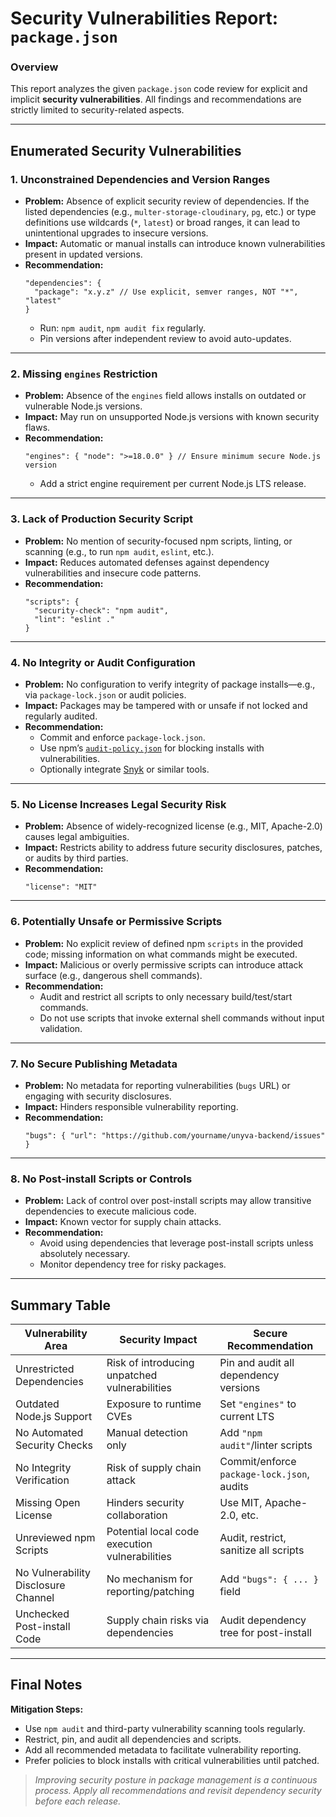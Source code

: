 # Security Vulnerabilities Report: `package.json`

### **Overview**
This report analyzes the given `package.json` code review for explicit and implicit **security vulnerabilities**. All findings and recommendations are strictly limited to security-related aspects.

---

## **Enumerated Security Vulnerabilities**

### 1. **Unconstrained Dependencies and Version Ranges**
- **Problem:** Absence of explicit security review of dependencies. If the listed dependencies (e.g., `multer-storage-cloudinary`, `pg`, etc.) or type definitions use wildcards (`*`, `latest`) or broad ranges, it can lead to unintentional upgrades to insecure versions.
- **Impact:** Automatic or manual installs can introduce known vulnerabilities present in updated versions.
- **Recommendation:**
  ```pseudo
  "dependencies": {
    "package": "x.y.z" // Use explicit, semver ranges, NOT "*", "latest"
  }
  ```
  - Run: `npm audit`, `npm audit fix` regularly.
  - Pin versions after independent review to avoid auto-updates.

---

### 2. **Missing `engines` Restriction**
- **Problem:** Absence of the `engines` field allows installs on outdated or vulnerable Node.js versions.
- **Impact:** May run on unsupported Node.js versions with known security flaws.
- **Recommendation:**
  ```pseudo
  "engines": { "node": ">=18.0.0" } // Ensure minimum secure Node.js version
  ```
  - Add a strict engine requirement per current Node.js LTS release.

---

### 3. **Lack of Production Security Script**
- **Problem:** No mention of security-focused npm scripts, linting, or scanning (e.g., to run `npm audit`, `eslint`, etc.).
- **Impact:** Reduces automated defenses against dependency vulnerabilities and insecure code patterns.
- **Recommendation:**
  ```pseudo
  "scripts": {
    "security-check": "npm audit",
    "lint": "eslint ."
  }
  ```

---

### 4. **No Integrity or Audit Configuration**
- **Problem:** No configuration to verify integrity of package installs—e.g., via `package-lock.json` or audit policies.
- **Impact:** Packages may be tampered with or unsafe if not locked and regularly audited.
- **Recommendation:**
  - Commit and enforce `package-lock.json`.
  - Use npm’s [`audit-policy.json`](https://docs.npmjs.com/cli/v10/configuring-npm/package-audit) for blocking installs with vulnerabilities.
  - Optionally integrate [Snyk](https://snyk.io/) or similar tools.

---

### 5. **No License Increases Legal Security Risk**
- **Problem:** Absence of widely-recognized license (e.g., MIT, Apache-2.0) causes legal ambiguities.
- **Impact:** Restricts ability to address future security disclosures, patches, or audits by third parties.
- **Recommendation:**
  ```pseudo
  "license": "MIT"
  ```

---

### 6. **Potentially Unsafe or Permissive Scripts**
- **Problem:** No explicit review of defined npm `scripts` in the provided code; missing information on what commands might be executed.
- **Impact:** Malicious or overly permissive scripts can introduce attack surface (e.g., dangerous shell commands).
- **Recommendation:**
  - Audit and restrict all scripts to only necessary build/test/start commands.
  - Do not use scripts that invoke external shell commands without input validation.

---

### 7. **No Secure Publishing Metadata**
- **Problem:** No metadata for reporting vulnerabilities (`bugs` URL) or engaging with security disclosures.
- **Impact:** Hinders responsible vulnerability reporting.
- **Recommendation:**
  ```pseudo
  "bugs": { "url": "https://github.com/yourname/unyva-backend/issues" }
  ```

---

### 8. **No Post-install Scripts or Controls**
- **Problem:** Lack of control over post-install scripts may allow transitive dependencies to execute malicious code.
- **Impact:** Known vector for supply chain attacks.
- **Recommendation:**
  - Avoid using dependencies that leverage post-install scripts unless absolutely necessary.
  - Monitor dependency tree for risky packages.

---

## **Summary Table**

| Vulnerability Area                     | Security Impact                                    | Secure Recommendation                     |
|----------------------------------------|----------------------------------------------------|-------------------------------------------|
| Unrestricted Dependencies              | Risk of introducing unpatched vulnerabilities      | Pin and audit all dependency versions     |
| Outdated Node.js Support               | Exposure to runtime CVEs                           | Set `"engines"` to current LTS            |
| No Automated Security Checks           | Manual detection only                              | Add `"npm audit"`/linter scripts          |
| No Integrity Verification              | Risk of supply chain attack                        | Commit/enforce `package-lock.json`, audits|
| Missing Open License                   | Hinders security collaboration                     | Use MIT, Apache-2.0, etc.                 |
| Unreviewed npm Scripts                 | Potential local code execution vulnerabilities     | Audit, restrict, sanitize all scripts     |
| No Vulnerability Disclosure Channel    | No mechanism for reporting/patching                | Add `"bugs": { ... }` field               |
| Unchecked Post-install Code            | Supply chain risks via dependencies                | Audit dependency tree for post-install    |

---

## **Final Notes**

**Mitigation Steps:**
- Use `npm audit` and third-party vulnerability scanning tools regularly.
- Restrict, pin, and audit all dependencies and scripts.
- Add all recommended metadata to facilitate vulnerability reporting.
- Prefer policies to block installs with critical vulnerabilities until patched.

> _Improving security posture in package management is a continuous process. Apply all recommendations and revisit dependency security before each release._